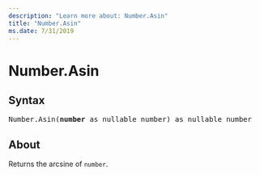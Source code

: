 ```yaml
---
description: "Learn more about: Number.Asin"
title: "Number.Asin"
ms.date: 7/31/2019
---
```

# Number.Asin

## Syntax

<pre>
Number.Asin(<b>number</b> as nullable number) as nullable number
</pre>
  
## About  
Returns the arcsine of `number`.
